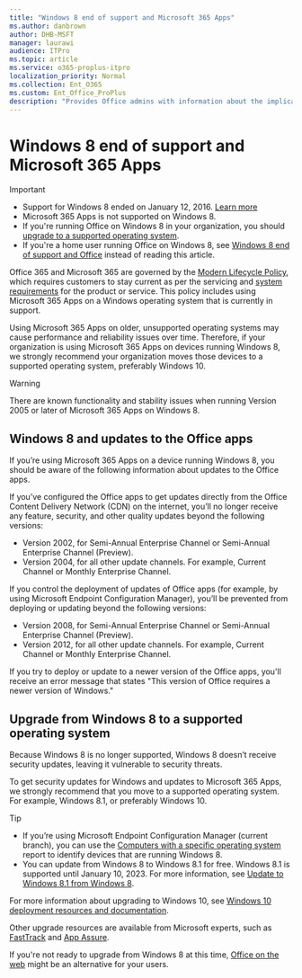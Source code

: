 ```yaml
---
title: "Windows 8 end of support and Microsoft 365 Apps"
ms.author: danbrown
author: DHB-MSFT
manager: laurawi
audience: ITPro
ms.topic: article
ms.service: o365-proplus-itpro
localization_priority: Normal
ms.collection: Ent_O365
ms.custom: Ent_Office_ProPlus
description: "Provides Office admins with information about the implications of Windows 8 end of support on Microsoft 365 Apps."
---
```


# Windows 8 end of support and Microsoft 365 Apps

> [!IMPORTANT]
> - Support for Windows 8 ended on January 12, 2016. [Learn more](/lifecycle/faq/windows#windows-81)
> - Microsoft 365 Apps is not supported on Windows 8.
> - If you're running Office on Windows 8 in your organization, you should [upgrade to a supported operating system](#upgrade-from-windows-8-to-a-supported-operating-system).
> - If you're a home user running Office on Windows 8, see [Windows 8 end of support and Office](https://support.microsoft.com/office/34e28be4-1e4f-4928-b210-3f45d8215595) instead of reading this article.

Office 365 and Microsoft 365 are governed by the [Modern Lifecycle Policy](/lifecycle/policies/modern), which requires customers to stay current as per the servicing and [system requirements](https://www.microsoft.com/microsoft-365/microsoft-365-and-office-resources) for the product or service. This policy includes using Microsoft 365 Apps on a Windows operating system that is currently in support.

Using Microsoft 365 Apps on older, unsupported operating systems may cause performance and reliability issues over time. Therefore, if your organization is using Microsoft 365 Apps on devices running Windows 8, we strongly recommend your organization moves those devices to a supported operating system, preferably Windows 10.

> [!WARNING]
> There are known functionality and stability issues when running Version 2005 or later of Microsoft 365 Apps on Windows 8.

## Windows 8 and updates to the Office apps

If you’re using Microsoft 365 Apps on a device running Windows 8, you should be aware of the following information about updates to the Office apps.

If you’ve configured the Office apps to get updates directly from the Office Content Delivery Network (CDN) on the internet, you’ll no longer receive any feature, security, and other quality updates beyond the following versions:
- Version 2002, for Semi-Annual Enterprise Channel or Semi-Annual Enterprise Channel (Preview).
- Version 2004, for all other update channels. For example, Current Channel or Monthly Enterprise Channel.
 
If you control the deployment of updates of Office apps (for example, by using Microsoft Endpoint Configuration Manager), you’ll be prevented from deploying or updating beyond the following versions:
- Version 2008, for Semi-Annual Enterprise Channel or Semi-Annual Enterprise Channel (Preview).
- Version 2012, for all other update channels. For example, Current Channel or Monthly Enterprise Channel.
 
If you try to deploy or update to a newer version of the Office apps, you'll receive an error message that states "This version of Office requires a newer version of Windows."


## Upgrade from Windows 8 to a supported operating system

Because Windows 8 is no longer supported, Windows 8 doesn’t receive security updates, leaving it vulnerable to security threats.

To get security updates for Windows and updates to Microsoft 365 Apps, we strongly recommend that you move to a supported operating system. For example, Windows 8.1, or preferably Windows 10.

> [!TIP]
> - If you’re using Microsoft Endpoint Configuration Manager (current branch), you can use the [Computers with a specific operating system](/mem/configmgr/core/servers/manage/list-of-reports#operating-system) report to identify devices that are running Windows 8.
> - You can update from Windows 8 to Windows 8.1 for free. Windows 8.1 is supported until January 10, 2023. For more information, see [Update to Windows 8.1 from Windows 8](https://support.microsoft.com/help/15288/windows-8-update-to-windows-8-1).

For more information about upgrading to Windows 10, see [Windows 10 deployment resources and documentation](/windows/deployment/).

Other upgrade resources are available from Microsoft experts, such as [FastTrack](https://www.microsoft.com/fasttrack/microsoft-365/windows-10) and [App Assure](https://www.microsoft.com/fasttrack/microsoft-365/app-assure?rtc=1).

If you're not ready to upgrade from Windows 8 at this time, [Office on the web](https://www.office.com/) might be an alternative for your users.